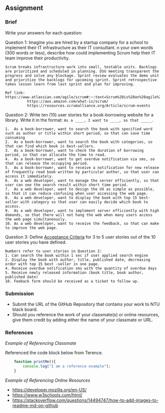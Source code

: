 ## Assignment

### Brief

Write your answers for each question:

Question 1:
Imagine you are hired by a startup company for a school to implement their IT infrastructure as their IT consultant. n your own words (300 words or less), describe how could implementing Scrum help their IT team improve their productivity.

```
Scrum breaks infrastructure work into small, testable units. Backlogs are prioritized and scheduled in planning. DSU meeting transparent the progress and solve any blockage. Sprint review evaluates the demo unit and prioritize the backlogs for upcoming sprint. Sprint retrospective takes lesson learn from last sprint and plan for improving.

Ref link: https://www.atlassian.com/agile/scrum#:~:text=Scrum%20is%20an%20agile%20project,values%2C%20principles%2C%20and%20practices
          https://aws.amazon.com/what-is/scrum/
          https://resources.scrumalliance.org/Article/scrum-events

```

Question 2:
Write ten (10) user stories for a book-borrowing website for a library. Write it in the format: `As a ____, I want to ____, so that _____`.

```
1.	As a book-borrower, want to search the book with specified word such as author or title within short period, so that can save time consuming
2.	As a book-borrower, want to search the book with categories, so that can find which book is best-sellers.
3.	As a book-borrower, want to check the duration of borrowing period, so that can allocate the time to read.
4.	As a book-borrower, want to get overdue notification via sms, so that can release the occupying period.
5.	As a book-borrower, want to receive a notification for new release of frequently read book written by particular author, so that user can access it immediately.
6.	As a web developer, want to manage the server efficiently, so that user can see the search result within short time period.
7.	As a web developer, want to design the UX as simple as possible, so that it can reduce confusing when user accessing the web page.
8.	As a web developer, want to display the book with top 15 best-seller with category so that user can easily decide which book to access.
9.	As a web developer, want to implement server efficiently with high demands, so that there will not hang the web when many users access the web page simultaneously.
10.	As a web developer, want to receive the feedback, so that can make to improve the web page.
```

Question 3: 
Define [Acceptance Criteria](https://resources.scrumalliance.org/Article/need-know-acceptance-criteria) for 3 to 5 user stories out of the 10 user stories you have defined.

```
Numbers refer to user stories in Question 2:
1. Can search the book within 1 sec if user applied search engine
2. Display the book with author, title, published date, decreasing order with top 15 best -seller in one page.
4. Receive overdue notification sms with the quantity of overdue days
5. Receive newly released information (book title, book author, published date)
10. Feeback form should be received as a ticket to follow up.
```


### Submission 

- Submit the URL of the GitHub Repository that contains your work to NTU black board.
- Should you reference the work of your classmate(s) or online resources, give them credit by adding either the name of your classmate or URL. 


### References

_Example of Referencing Classmate_

Referenced the code block below from Terence.
```js
    function printMe(){
        console.log("I am a reference example");
    }
```

_Example of Referencing Online Resources_

- https://developer.mozilla.org/en-US/
- https://www.w3schools.com/html/
- https://stackoverflow.com/questions/14494747/how-to-add-images-to-readme-md-on-github

